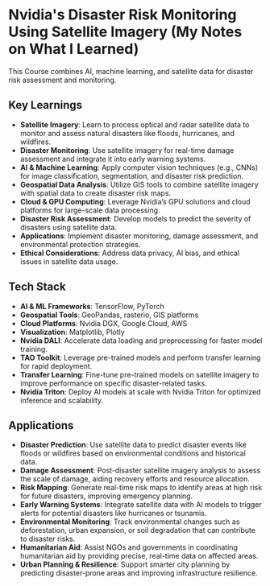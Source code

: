 # Nvidia's Disaster Risk Monitoring Using Satellite Imagery (My Notes on What I Learned)

This Course combines AI, machine learning, and satellite data for disaster risk assessment and monitoring.

## Key Learnings

- **Satellite Imagery**: Learn to process optical and radar satellite data to monitor and assess natural disasters like floods, hurricanes, and wildfires.
- **Disaster Monitoring**: Use satellite imagery for real-time damage assessment and integrate it into early warning systems.
- **AI & Machine Learning**: Apply computer vision techniques (e.g., CNNs) for image classification, segmentation, and disaster risk prediction.
- **Geospatial Data Analysis**: Utilize GIS tools to combine satellite imagery with spatial data to create disaster risk maps.
- **Cloud & GPU Computing**: Leverage Nvidia’s GPU solutions and cloud platforms for large-scale data processing.
- **Disaster Risk Assessment**: Develop models to predict the severity of disasters using satellite data.
- **Applications**: Implement disaster monitoring, damage assessment, and environmental protection strategies.
- **Ethical Considerations**: Address data privacy, AI bias, and ethical issues in satellite data usage.

## Tech Stack

- **AI & ML Frameworks**: TensorFlow, PyTorch
- **Geospatial Tools**: GeoPandas, rasterio, GIS platforms
- **Cloud Platforms**: Nvidia DGX, Google Cloud, AWS
- **Visualization**: Matplotlib, Plotly
- **Nvidia DALI**: Accelerate data loading and preprocessing for faster model training.
- **TAO Toolkit**: Leverage pre-trained models and perform transfer learning for rapid deployment.
- **Transfer Learning**: Fine-tune pre-trained models on satellite imagery to improve performance on specific disaster-related tasks.
- **Nvidia Triton**: Deploy AI models at scale with Nvidia Triton for optimized inference and scalability.

## Applications

- **Disaster Prediction**: Use satellite data to predict disaster events like floods or wildfires based on environmental conditions and historical data.
- **Damage Assessment**: Post-disaster satellite imagery analysis to assess the scale of damage, aiding recovery efforts and resource allocation.
- **Risk Mapping**: Generate real-time risk maps to identify areas at high risk for future disasters, improving emergency planning.
- **Early Warning Systems**: Integrate satellite data with AI models to trigger alerts for potential disasters like hurricanes or tsunamis.
- **Environmental Monitoring**: Track environmental changes such as deforestation, urban expansion, or soil degradation that can contribute to disaster risks.
- **Humanitarian Aid**: Assist NGOs and governments in coordinating humanitarian aid by providing precise, real-time data on affected areas.
- **Urban Planning & Resilience**: Support smarter city planning by predicting disaster-prone areas and improving infrastructure resilience.
